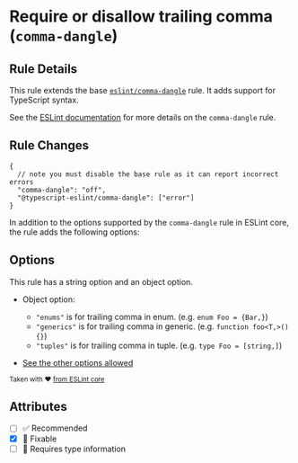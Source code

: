 # Require or disallow trailing comma (`comma-dangle`)

## Rule Details

This rule extends the base [`eslint/comma-dangle`](https://eslint.org/docs/rules/comma-dangle) rule.
It adds support for TypeScript syntax.

See the [ESLint documentation](https://eslint.org/docs/rules/comma-dangle) for more details on the `comma-dangle` rule.

## Rule Changes

```jsonc
{
  // note you must disable the base rule as it can report incorrect errors
  "comma-dangle": "off",
  "@typescript-eslint/comma-dangle": ["error"]
}
```

In addition to the options supported by the `comma-dangle` rule in ESLint core, the rule adds the following options:

## Options

This rule has a string option and an object option.

- Object option:

  - `"enums"` is for trailing comma in enum. (e.g. `enum Foo = {Bar,}`)
  - `"generics"` is for trailing comma in generic. (e.g. `function foo<T,>() {}`)
  - `"tuples"` is for trailing comma in tuple. (e.g. `type Foo = [string,]`)

- [See the other options allowed](https://github.com/eslint/eslint/blob/main/docs/rules/comma-dangle.md#options)

<sup>

Taken with ❤️ [from ESLint core](https://github.com/eslint/eslint/blob/main/docs/rules/comma-dangle.md)

</sup>

## Attributes

- [ ] ✅ Recommended
- [x] 🔧 Fixable
- [ ] 💭 Requires type information

